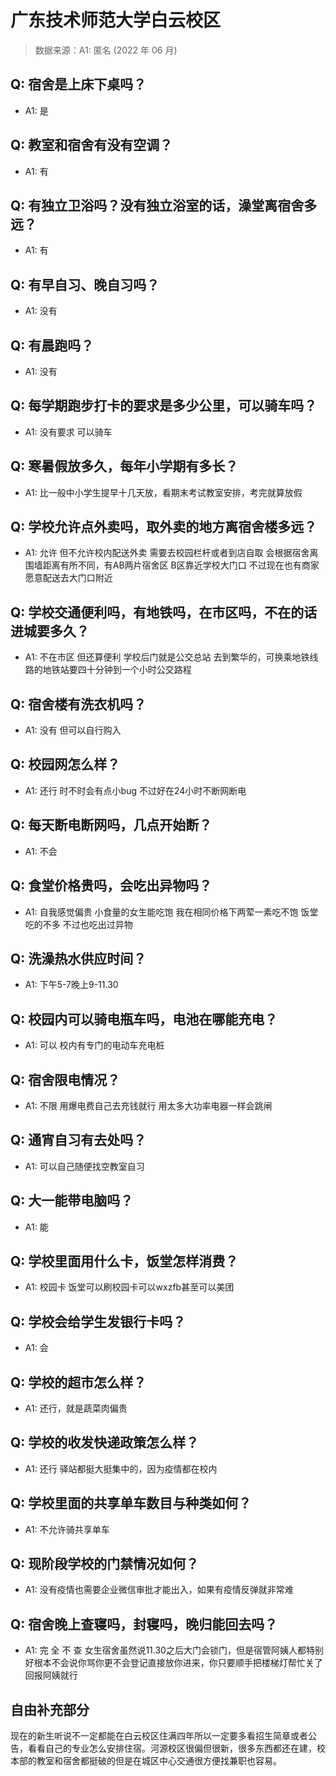 # 广东技术师范大学白云校区

> 数据来源：A1: 匿名 (2022 年 06 月)

## Q: 宿舍是上床下桌吗？

- A1: 是

## Q: 教室和宿舍有没有空调？

- A1: 有

## Q: 有独立卫浴吗？没有独立浴室的话，澡堂离宿舍多远？

- A1: 有

## Q: 有早自习、晚自习吗？

- A1: 没有

## Q: 有晨跑吗？

- A1: 没有

## Q: 每学期跑步打卡的要求是多少公里，可以骑车吗？

- A1: 没有要求 可以骑车

## Q: 寒暑假放多久，每年小学期有多长？

- A1: 比一般中小学生提早十几天放，看期末考试教室安排，考完就算放假

## Q: 学校允许点外卖吗，取外卖的地方离宿舍楼多远？

- A1: 允许 但不允许校内配送外卖 需要去校园栏杆或者到店自取
会根据宿舍离围墙距离有所不同，有AB两片宿舍区 B区靠近学校大门口 不过现在也有商家愿意配送去大门口附近

## Q: 学校交通便利吗，有地铁吗，在市区吗，不在的话进城要多久？

- A1: 不在市区 但还算便利 学校后门就是公交总站 去到繁华的，可换乘地铁线路的地铁站要四十分钟到一个小时公交路程

## Q: 宿舍楼有洗衣机吗？

- A1: 没有 但可以自行购入

## Q: 校园网怎么样？

- A1: 还行 时不时会有点小bug 不过好在24小时不断网断电

## Q: 每天断电断网吗，几点开始断？

- A1: 不会

## Q: 食堂价格贵吗，会吃出异物吗？

- A1: 自我感觉偏贵 小食量的女生能吃饱 我在相同价格下两荤一素吃不饱 
饭堂吃的不多 不过也吃出过异物

## Q: 洗澡热水供应时间？

- A1: 下午5-7晚上9-11.30

## Q: 校园内可以骑电瓶车吗，电池在哪能充电？

- A1: 可以 校内有专门的电动车充电桩

## Q: 宿舍限电情况？

- A1: 不限 用爆电费自己去充钱就行
用太多大功率电器一样会跳闸

## Q: 通宵自习有去处吗？

- A1: 可以自己随便找空教室自习

## Q: 大一能带电脑吗？

- A1: 能

## Q: 学校里面用什么卡，饭堂怎样消费？

- A1: 校园卡
饭堂可以刷校园卡可以wxzfb甚至可以美团

## Q: 学校会给学生发银行卡吗？

- A1: 会

## Q: 学校的超市怎么样？

- A1: 还行，就是蔬菜肉偏贵

## Q: 学校的收发快递政策怎么样？

- A1: 还行 驿站都挺大挺集中的，因为疫情都在校内

## Q: 学校里面的共享单车数目与种类如何？

- A1: 不允许骑共享单车

## Q: 现阶段学校的门禁情况如何？

- A1: 没有疫情也需要企业微信审批才能出入，如果有疫情反弹就非常难

## Q: 宿舍晚上查寝吗，封寝吗，晚归能回去吗？

- A1: 完 全 不 查
女生宿舍虽然说11.30之后大门会锁门，但是宿管阿姨人都特别好根本不会说你骂你更不会登记直接放你进来，你只要顺手把楼梯灯帮忙关了回报阿姨就行

## 自由补充部分

现在的新生听说不一定都能在白云校区住满四年所以一定要多看招生简章或者公告，看看自己的专业怎么安排住宿。河源校区很偏但很新，很多东西都还在建，校本部的教室和宿舍都挺破的但是在城区中心交通很方便找兼职也容易。